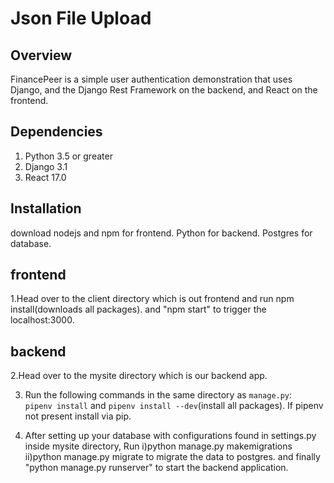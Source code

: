 # Json File Upload

## Overview

FinancePeer is a simple user authentication demonstration that uses
Django, and the Django Rest Framework on the backend, and React on the frontend.

## Dependencies

1. Python 3.5 or greater
2. Django 3.1
3. React 17.0

## Installation

download nodejs and npm for frontend.  Python for backend. Postgres for database.
## frontend
1.Head over to the client directory which is out frontend and run npm install(downloads all packages).
and "npm start" to trigger the localhost:3000.
## backend
2.Head over to the mysite directory which is our backend app.

3. Run the following commands in the same directory as `manage.py`:  
   `pipenv install` and `pipenv install --dev`(install all packages). If pipenv not present install via pip.
   
4. After setting up your database with configurations found in settings.py inside mysite directory, Run
   i)python manage.py makemigrations
   ii)python manage.py migrate
   to migrate the data to postgres.
   and finally "python manage.py runserver" to start the backend application.

